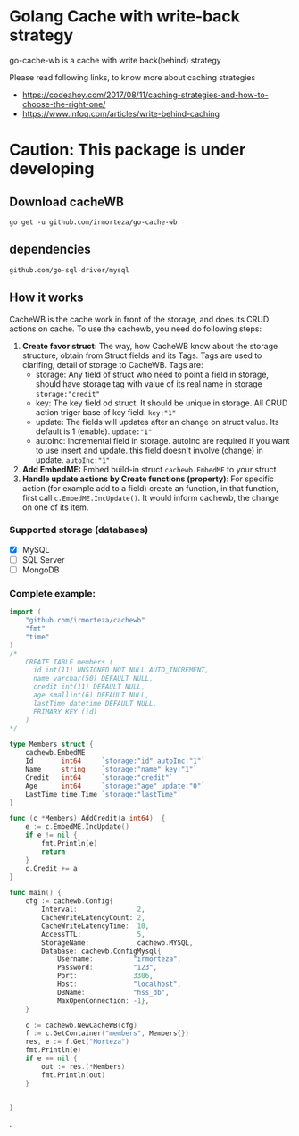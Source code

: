 
# Golang Cache with write-back strategy
go-cache-wb is a cache with write back(behind) strategy

Please read following links, to know more about caching strategies
- https://codeahoy.com/2017/08/11/caching-strategies-and-how-to-choose-the-right-one/
- https://www.infoq.com/articles/write-behind-caching

# Caution: This package is under developing

## Download cacheWB
```
go get -u github.com/irmorteza/go-cache-wb
```

## dependencies
```
github.com/go-sql-driver/mysql
```

## How it works
CacheWB is the cache work in front of the storage, and does its CRUD actions on cache. To use the cachewb, you need do following steps: 
1. **Create favor struct**: The way, how CacheWB know about the storage structure, obtain from Struct fields and its Tags. Tags are used to clarifing, detail of storage to CacheWB. Tags are:    
   - storage: Any field of struct who need to point a field in storage, should have storage tag with value of its real name in storage
      `storage:"credit"`
   - key: The key field od struct. It should be unique in storage. All CRUD action triger base of key field. `key:"1"`
   - update: The fields will updates after an change on struct value. Its default is 1 (enable). `update:"1"`
   - autoInc: Incremental field in storage. autoInc are required if you want to use insert and update. this field doesn't involve (change) in update. `autoInc:"1"`
2. **Add EmbedME:** Embed build-in struct `cachewb.EmbedME` to your struct  
3. **Handle update actions by Create functions (property)**: For specific action (for example add to a field) create an function, in that function, first call `c.EmbedME.IncUpdate()`. It would inform cachewb, the change on one of its item.


### Supported storage (databases) 
  - [x] MySQL  
  - [ ] SQL Server  
  - [ ] MongoDB  

### Complete example:
``` go
import (
	"github.com/irmorteza/cachewb"
	"fmt"
	"time"
)
/*
	CREATE TABLE members (
	  id int(11) UNSIGNED NOT NULL AUTO_INCREMENT,
	  name varchar(50) DEFAULT NULL,
	  credit int(11) DEFAULT NULL,
	  age smallint(6) DEFAULT NULL,
	  lastTime datetime DEFAULT NULL,
	  PRIMARY KEY (id)
	)
*/

type Members struct {
	cachewb.EmbedME
	Id       int64     `storage:"id" autoInc:"1"`
	Name     string    `storage:"name" key:"1"`
	Credit   int64     `storage:"credit"`
	Age      int64     `storage:"age" update:"0"`
	LastTime time.Time `storage:"lastTime"`
}

func (c *Members) AddCredit(a int64)  {
	e := c.EmbedME.IncUpdate()
	if e != nil {
		fmt.Println(e)
		return
	}
	c.Credit += a
}

func main() {
	cfg := cachewb.Config{
		Interval:               2,
		CacheWriteLatencyCount: 2,
		CacheWriteLatencyTime:  10,
		AccessTTL:              5,
		StorageName:            cachewb.MYSQL,
		Database: cachewb.ConfigMysql{
			Username:          "irmorteza",
			Password:          "123",
			Port:              3306,
			Host:              "localhost",
			DBName:            "hss_db",
			MaxOpenConnection: -1},
	}

	c := cachewb.NewCacheWB(cfg)
	f := c.GetContainer("members", Members{})
	res, e := f.Get("Morteza")
	fmt.Println(e)
	if e == nil {
		out := res.(*Members)
		fmt.Println(out)
	}


}
```
.
